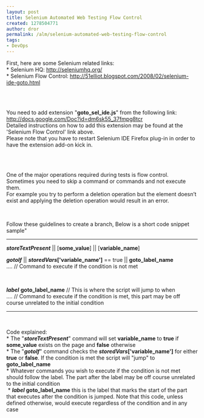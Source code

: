 ```yaml
---
layout: post
title: Selenium Automated Web Testing Flow Control
created: 1278504771
author: dror
permalink: /alm/selenium-automated-web-testing-flow-control
tags:
- DevOps
---
```

<!--break-->
<p>First, here are some Selenium related links:<br />
* Selenium HQ: <a href="http://seleniumhq.org/" target="_blank">http://seleniumhq.org/</a><br />
* Selenium Flow Control: <a href="http://51elliot.blogspot.com/2008/02/selenium-ide-goto.html" target="_blank">http://51elliot.blogspot.com/2008/02/selenium-ide-goto.html</a></p>
<p>&nbsp;</p>
<p><br />
You need to add extension &quot;<strong>goto_sel_ide.js</strong>&quot; from the following link: <a href="http://docs.google.com/Doc?id=dm6sk55_37fmpg8tcr" target="_blank">http://docs.google.com/Doc?id=dm6sk55_37fmpg8tcr</a><br />
Detailed instructions on how to add this extension may be found at the 'Selenium Flow Control' link above.<br />
Please note that you have to restart Selenium IDE Firefox plug-in in order to have the extension add-on kick in.</p>
<p>&nbsp;</p>
<p><br />
One of the major operations required during tests is flow control.<br />
Sometimes you need to skip a command or commands and not execute them.<br />
For example you try to perform a deletion operation but the element doesn&rsquo;t exist and applying the deletion operation would result in an error.</p>
<p>&nbsp;</p>
<p>Follow these guidelines to create a branch,  Below is a short code snippet sample&quot;</p>
<p><em><strong><hr />
storeTextPresent</strong></em> || [<strong>some_value</strong>] || [<strong>variable_name</strong>]</p>
<p><em><strong>gotoIf</strong></em> || <em><strong>storedVars</strong></em><strong>['variable_name']</strong> == true || <strong>goto_label_name</strong><br />
.... // Command to execute if the condition is not met</p>
<p>&nbsp;</p>
<p><em><strong>label</strong></em> <strong>goto_label_name</strong> // This is where the script will jump to when<br />
.... // Command to execute if the condition is met, this part may be off course unrelated to the initial condition</p>
<hr />
<p>&nbsp;</p>
<p>Code explained:<br />
* The &quot;<em><strong>storeTextPresent</strong></em>&quot; command will set <strong>variable_name</strong> to <strong>true</strong> if <strong>some_value</strong> exists on the page and <strong>false</strong> otherwise<br />
* The &quot;<em><strong>gotoIf</strong></em>&quot; command checks the <em><strong>storedVars</strong></em><strong>['variable_name']</strong> for either <strong>true</strong> or <strong>false</strong>. If the condition is met the script will &quot;jump&quot; to <strong>goto_label_name</strong><br />
* Whatever commands you wish to execute if the condition is not met should follow the label. The part after the label may be off course unrelated to the initial condition<br />
&nbsp;* <em><strong>label</strong></em><strong> goto_label_name</strong> this is the label that marks the start of the part that executes after the condition is jumped. Note that this code, unless defined otherwise, would execute regardless of the condition and in any case</p>
